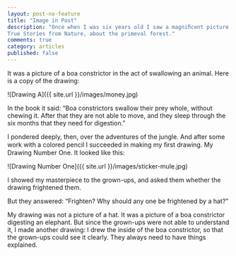 ```yaml
---
layout: post-no-feature
title: "Image in Post"
description: "Once when I was six years old I saw a magniﬁcent picture in a book, called
True Stories from Nature, about the primeval forest."
comments: true
category: articles
published: false
---
```


 It was a picture of a boa constrictor in the act of swallowing an animal. Here is a copy of the drawing:

 ![Drawing A]({{ site.url }}/images/money.jpg)

 In the book it said: “Boa constrictors swallow their prey whole, without
chewing it. After that they are not able to move, and they sleep through the
six months that they need for digestion.”

I pondered deeply, then, over the adventures of the jungle. And after some
work with a colored pencil I succeeded in making my ﬁrst drawing.
My Drawing Number One. It looked like this:

![Drawing Number One]({{ site.url }}/images/sticker-mule.jpg)

I showed my masterpiece to the grown-ups, and asked them whether the
drawing frightened them.

But they answered: “Frighten? Why should any one be frightened by a
hat?”

My drawing was not a picture of a hat. It was a picture of a boa constrictor
digesting an elephant. But since the grown-ups were not able to understand it,
I made another drawing: I drew the inside of the boa constrictor, so that the
grown-ups could see it clearly. They always need to have things explained.
